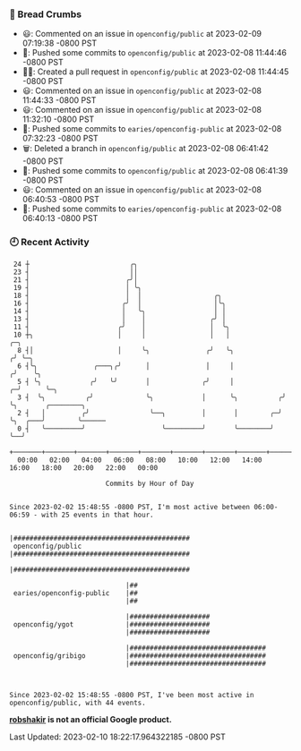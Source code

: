 ### 🍞 Bread Crumbs

 * 😃: Commented on an issue in `openconfig/public` at 2023-02-09 07:19:38 -0800 PST
 * 🚢: Pushed some commits to `openconfig/public` at 2023-02-08 11:44:46 -0800 PST
 * ✍🏼: Created a pull request in `openconfig/public` at 2023-02-08 11:44:45 -0800 PST
 * 😃: Commented on an issue in `openconfig/public` at 2023-02-08 11:44:33 -0800 PST
 * 😃: Commented on an issue in `openconfig/public` at 2023-02-08 11:32:10 -0800 PST
 * 🚢: Pushed some commits to `earies/openconfig-public` at 2023-02-08 07:32:23 -0800 PST
 * 🗑: Deleted a branch in `openconfig/public` at 2023-02-08 06:41:42 -0800 PST
 * 🚢: Pushed some commits to `openconfig/public` at 2023-02-08 06:41:39 -0800 PST
 * 😃: Commented on an issue in `openconfig/public` at 2023-02-08 06:40:53 -0800 PST
 * 🚢: Pushed some commits to `earies/openconfig-public` at 2023-02-08 06:40:13 -0800 PST

### 🕘 Recent Activity
```
 24 ┼                         ╭╮
 23 ┤                         ││
 21 ┤                        ╭╯│
 19 ┤                        │ ╰╮
 18 ┤                        │  │                  ╭╮
 16 ┤                       ╭╯  │                  │╰╮
 14 ┤                       │   ╰╮                 │ │
 13 ┤                       │    │                ╭╯ │
 11 ┤                      ╭╯    │                │  ╰╮
 10 ┼╮                     │     │                │   │                 ╭─╮
  8 ┤│                     │     ╰╮              ╭╯   ╰╮               ╭╯ ╰─╮
  6 ┤╰╮              ╭───╮╭╯      │              │     │              ╭╯    ╰╮
  5 ┤ ╰╮            ╭╯   ╰╯       │             ╭╯     │            ╭─╯      ╰─╮
  3 ┤  ╰╮          ╭╯             ╰╮            │      ╰╮          ╭╯          ╰╮       ╭────────╮
  2 ┤   │         ╭╯               ╰──╮         │       │        ╭─╯            ╰╮  ╭───╯        ╰──────
  0 ┤   ╰─────────╯                   ╰─────────╯       ╰────────╯               ╰──╯
    +───────+───────+───────+───────+───────+───────+───────+───────+───────+───────+───────+───────+────
  00:00   02:00   04:00   06:00   08:00   10:00   12:00   14:00   16:00   18:00   20:00   22:00   00:00   

						Commits by Hour of Day


Since 2023-02-02 15:48:55 -0800 PST, I'm most active between 06:00-06:59 - with 25 events in that hour.

```



```
                             |############################################
 openconfig/public           |############################################
                             |############################################

                             |##
 earies/openconfig-public    |##
                             |##

                             |####################
 openconfig/ygot             |####################
                             |####################

                             |##################################
 openconfig/gribigo          |##################################
                             |##################################



Since 2023-02-02 15:48:55 -0800 PST, I've been most active in openconfig/public, with 44 events.

```
**[robshakir](mailto:robjs@google.com) is not an official Google product.**  


Last Updated: 2023-02-10 18:22:17.964322185 -0800 PST
